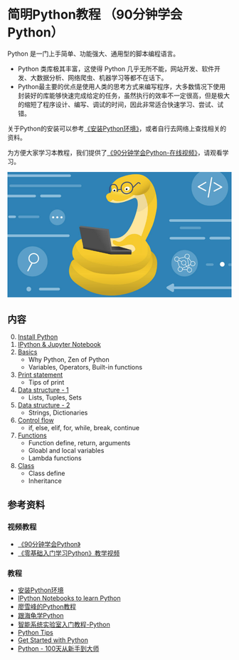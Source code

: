 
# 简明Python教程 （90分钟学会Python）

Python 是一门上手简单、功能强大、通用型的脚本编程语言。

* Python 类库极其丰富，这使得 Python 几乎无所不能，网站开发、软件开发、大数据分析、网络爬虫、机器学习等都不在话下。
* Python最主要的优点是使用人类的思考方式来编写程序，大多数情况下使用封装好的库能够快速完成给定的任务，虽然执行的效率不一定很高，但是极大的缩短了程序设计、编写、调试的时间，因此非常适合快速学习、尝试、试错。

关于Python的安装可以参考[《安装Python环境》](../references_tips/InstallPython.md)，或者自行去网络上查找相关的资料。

为方便大家学习本教程，我们提供了[《90分钟学会Python-在线视频》](https://www.bilibili.com/video/BV1Uz4y167xY/)，请观看学习。

![learn python](images/learn_python.jpg)

## 内容
0. [Install Python](../references_tips/InstallPython.md)
1. [IPython & Jupyter Notebook](0-ipython_notebook.ipynb)
2. [Basics](1_Basics.ipynb)
    - Why Python, Zen of Python
    - Variables, Operators, Built-in functions
3. [Print statement](2_Print_Statement.ipynb)
    - Tips of print
4. [Data structure - 1](3_Data_Structure_1.ipynb)
    - Lists, Tuples, Sets
5. [Data structure - 2](4_Data_Structure_2.ipynb)
    - Strings, Dictionaries
6. [Control flow](5_Control_Flow.ipynb)
    - if, else, elif, for, while, break, continue
7. [Functions](6_Function.ipynb)
    - Function define, return, arguments
    - Gloabl and local variables
    - Lambda functions
8. [Class](7_Class.ipynb)
    - Class define
    - Inheritance


## 参考资料
### 视频教程
* [《90分钟学会Python》](https://www.bilibili.com/video/BV1Uz4y167xY)
* [《零基础入门学习Python》教学视频](https://www.bilibili.com/video/BV1c4411e77t)

### 教程
* [安装Python环境](../references_tips/InstallPython.md)
* [IPython Notebooks to learn Python](https://github.com/rajathkmp/Python-Lectures)
* [廖雪峰的Python教程](https://www.liaoxuefeng.com/wiki/1016959663602400)
* [跟海龟学Python](https://gitee.com/pi-lab/python_turtle)
* [智能系统实验室入门教程-Python](https://gitee.com/pi-lab/SummerCamp/tree/master/python)
* [Python Tips](../references_tips/python)
* [Get Started with Python](Python.pdf)
* [Python - 100天从新手到大师](https://github.com/jackfrued/Python-100-Days)